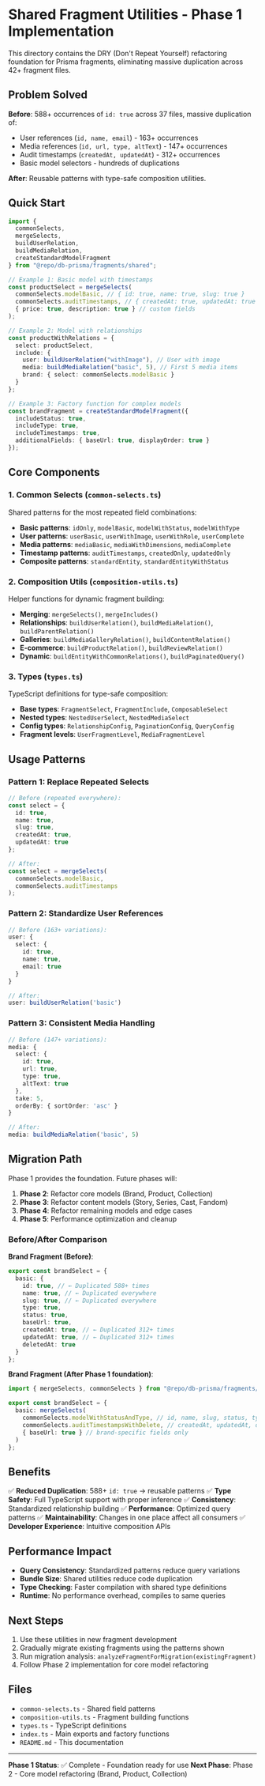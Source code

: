 # Shared Fragment Utilities - Phase 1 Implementation

This directory contains the DRY (Don't Repeat Yourself) refactoring foundation
for Prisma fragments, eliminating massive duplication across 42+ fragment files.

## Problem Solved

**Before**: 588+ occurrences of `id: true` across 37 files, massive duplication
of:

- User references (`id, name, email`) - 163+ occurrences
- Media references (`id, url, type, altText`) - 147+ occurrences
- Audit timestamps (`createdAt, updatedAt`) - 312+ occurrences
- Basic model selectors - hundreds of duplications

**After**: Reusable patterns with type-safe composition utilities.

## Quick Start

```typescript
import {
  commonSelects,
  mergeSelects,
  buildUserRelation,
  buildMediaRelation,
  createStandardModelFragment
} from "@repo/db-prisma/fragments/shared";

// Example 1: Basic model with timestamps
const productSelect = mergeSelects(
  commonSelects.modelBasic, // { id: true, name: true, slug: true }
  commonSelects.auditTimestamps, // { createdAt: true, updatedAt: true }
  { price: true, description: true } // custom fields
);

// Example 2: Model with relationships
const productWithRelations = {
  select: productSelect,
  include: {
    user: buildUserRelation("withImage"), // User with image
    media: buildMediaRelation("basic", 5), // First 5 media items
    brand: { select: commonSelects.modelBasic }
  }
};

// Example 3: Factory function for complex models
const brandFragment = createStandardModelFragment({
  includeStatus: true,
  includeType: true,
  includeTimestamps: true,
  additionalFields: { baseUrl: true, displayOrder: true }
});
```

## Core Components

### 1. Common Selects (`common-selects.ts`)

Shared patterns for the most repeated field combinations:

- **Basic patterns**: `idOnly`, `modelBasic`, `modelWithStatus`, `modelWithType`
- **User patterns**: `userBasic`, `userWithImage`, `userWithRole`,
  `userComplete`
- **Media patterns**: `mediaBasic`, `mediaWithDimensions`, `mediaComplete`
- **Timestamp patterns**: `auditTimestamps`, `createdOnly`, `updatedOnly`
- **Composite patterns**: `standardEntity`, `standardEntityWithStatus`

### 2. Composition Utils (`composition-utils.ts`)

Helper functions for dynamic fragment building:

- **Merging**: `mergeSelects()`, `mergeIncludes()`
- **Relationships**: `buildUserRelation()`, `buildMediaRelation()`,
  `buildParentRelation()`
- **Galleries**: `buildMediaGalleryRelation()`, `buildContentRelation()`
- **E-commerce**: `buildProductRelation()`, `buildReviewRelation()`
- **Dynamic**: `buildEntityWithCommonRelations()`, `buildPaginatedQuery()`

### 3. Types (`types.ts`)

TypeScript definitions for type-safe composition:

- **Base types**: `FragmentSelect`, `FragmentInclude`, `ComposableSelect`
- **Nested types**: `NestedUserSelect`, `NestedMediaSelect`
- **Config types**: `RelationshipConfig`, `PaginationConfig`, `QueryConfig`
- **Fragment levels**: `UserFragmentLevel`, `MediaFragmentLevel`

## Usage Patterns

### Pattern 1: Replace Repeated Selects

```typescript
// Before (repeated everywhere):
const select = {
  id: true,
  name: true,
  slug: true,
  createdAt: true,
  updatedAt: true
};

// After:
const select = mergeSelects(
  commonSelects.modelBasic,
  commonSelects.auditTimestamps
);
```

### Pattern 2: Standardize User References

```typescript
// Before (163+ variations):
user: {
  select: {
    id: true,
    name: true,
    email: true
  }
}

// After:
user: buildUserRelation('basic')
```

### Pattern 3: Consistent Media Handling

```typescript
// Before (147+ variations):
media: {
  select: {
    id: true,
    url: true,
    type: true,
    altText: true
  },
  take: 5,
  orderBy: { sortOrder: 'asc' }
}

// After:
media: buildMediaRelation('basic', 5)
```

## Migration Path

Phase 1 provides the foundation. Future phases will:

1. **Phase 2**: Refactor core models (Brand, Product, Collection)
2. **Phase 3**: Refactor content models (Story, Series, Cast, Fandom)
3. **Phase 4**: Refactor remaining models and edge cases
4. **Phase 5**: Performance optimization and cleanup

### Before/After Comparison

**Brand Fragment (Before)**:

```typescript
export const brandSelect = {
  basic: {
    id: true, // ← Duplicated 588+ times
    name: true, // ← Duplicated everywhere
    slug: true, // ← Duplicated everywhere
    type: true,
    status: true,
    baseUrl: true,
    createdAt: true, // ← Duplicated 312+ times
    updatedAt: true, // ← Duplicated 312+ times
    deletedAt: true
  }
};
```

**Brand Fragment (After Phase 1 foundation)**:

```typescript
import { mergeSelects, commonSelects } from "@repo/db-prisma/fragments/shared";

export const brandSelect = {
  basic: mergeSelects(
    commonSelects.modelWithStatusAndType, // id, name, slug, status, type
    commonSelects.auditTimestampsWithDelete, // createdAt, updatedAt, deletedAt
    { baseUrl: true } // brand-specific fields only
  )
};
```

## Benefits

✅ **Reduced Duplication**: 588+ `id: true` → reusable patterns ✅ **Type
Safety**: Full TypeScript support with proper inference ✅ **Consistency**:
Standardized relationship building ✅ **Performance**: Optimized query patterns
✅ **Maintainability**: Changes in one place affect all consumers ✅ **Developer
Experience**: Intuitive composition APIs

## Performance Impact

- **Query Consistency**: Standardized patterns reduce query variations
- **Bundle Size**: Shared utilities reduce code duplication
- **Type Checking**: Faster compilation with shared type definitions
- **Runtime**: No performance overhead, compiles to same queries

## Next Steps

1. Use these utilities in new fragment development
2. Gradually migrate existing fragments using the patterns shown
3. Run migration analysis: `analyzeFragmentForMigration(existingFragment)`
4. Follow Phase 2 implementation for core model refactoring

## Files

- `common-selects.ts` - Shared field patterns
- `composition-utils.ts` - Fragment building functions
- `types.ts` - TypeScript definitions
- `index.ts` - Main exports and factory functions
- `README.md` - This documentation

---

**Phase 1 Status**: ✅ Complete - Foundation ready for use **Next Phase**: Phase
2 - Core model refactoring (Brand, Product, Collection)
